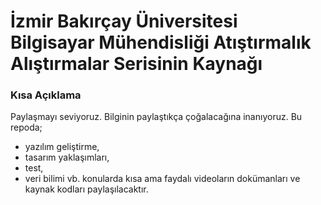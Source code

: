 # İzmir Bakırçay Üniversitesi Bilgisayar Mühendisliği Atıştırmalık Alıştırmalar Serisinin Kaynağı
### Kısa Açıklama
Paylaşmayı seviyoruz. Bilginin paylaştıkça çoğalacağına inanıyoruz. Bu repoda; 
- yazılım geliştirme, 
- tasarım yaklaşımları, 
- test, 
- veri bilimi vb. 
konularda kısa ama faydalı videoların dokümanları ve kaynak kodları paylaşılacaktır.   
